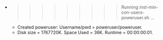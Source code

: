 * >>>>>>>>> Running inst-min-con-users-poweruser.sh ...
  * Created poweruser: Username/pwd = poweruser/poweruser.
  * Disk size = 1767720K. Space Used = 36K. Runtime = 00:00:00:01.
